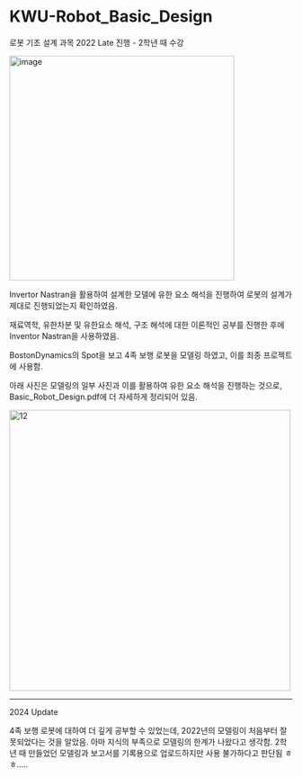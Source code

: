 # KWU-Robot_Basic_Design

로봇 기초 설계 과목
2022 Late 진행 - 2학년 때 수강

<img src="https://github.com/user-attachments/assets/23a9d111-133c-42e2-affa-c23737a5496f" alt="image" width="400"/>

Invertor Nastran을 활용하여 설계한 모델에 유한 요소 해석을 진행하여 로봇의 설계가 제대로 진행되었는지 확인하였음.

재료역학, 유한차분 및 유한요소 해석, 구조 해석에 대한 이론적인 공부를 진행한 후에 Inventor Nastran을 사용하였음.

BostonDynamics의 Spot을 보고 4족 보행 로봇을 모델링 하였고, 이를 최종 프로젝트에 사용함.

아래 사진은 모델링의 일부 사진과 이를 활용하여 유한 요소 해석을 진행하는 것으로, Basic_Robot_Design.pdf에 더 자세하게 정리되어 있음.

<img width="500" alt="12" src="https://github.com/user-attachments/assets/98acee8d-17ff-4742-826d-9a88b771896b">

___

2024 Update

4족 보행 로봇에 대하여 더 깊게 공부할 수 있었는데, 2022년의 모델링이 처음부터 잘못되었다는 것을 알았음. 아마 지식의 부족으로 모델링의 한계가 나왔다고 생각함.
2학년 때 만들었던 모델링과 보고서를 기록용으로 업로드하지만 사용 불가하다고 판단됨 ㅎㅎ.....
